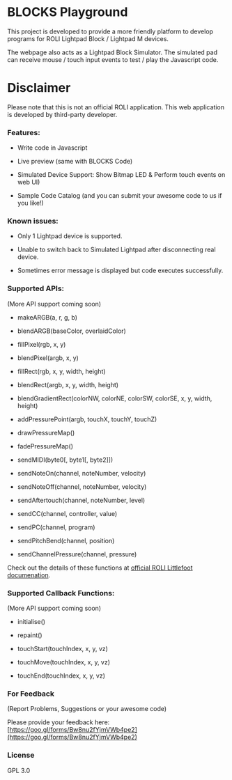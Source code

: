 
# BLOCKS Playground

This project is developed to provide a more friendly platform to develop programs for ROLI Lightpad Block / Lightpad M devices.

The webpage also acts as a Lightpad Block Simulator. The simulated pad can receive mouse / touch input events to test / play the Javascript code.

# Disclaimer

Please note that this is not an official ROLI application. This web application is developed by third-party developer.

### Features:

- Write code in Javascript

- Live preview (same with BLOCKS Code)

- Simulated Device Support: Show Bitmap LED & Perform touch events on web UI)

- Sample Code Catalog (and you can submit your awesome code to us if you like!)

### Known issues:

- Only 1 Lightpad device is supported.

- Unable to switch back to Simulated Lightpad after disconnecting real device.

- Sometimes error message is displayed but code executes successfully.


### Supported APIs:

(More API support coming soon)

- makeARGB(a, r, g, b)

- blendARGB(baseColor, overlaidColor)

- fillPixel(rgb, x, y)

- blendPixel(argb, x, y)

- fillRect(rgb, x, y, width, height)

- blendRect(argb, x, y, width, height)

- blendGradientRect(colorNW, colorNE, colorSW, colorSE, x, y, width, height)

- addPressurePoint(argb, touchX, touchY, touchZ)

- drawPressureMap()

- fadePressureMap()

- sendMIDI(byte0[, byte1[, byte2]])

- sendNoteOn(channel, noteNumber, velocity)

- sendNoteOff(channel, noteNumber, velocity)

- sendAftertouch(channel, noteNumber, level)

- sendCC(channel, controller, value)

- sendPC(channel, program)

- sendPitchBend(channel, position)

- sendChannelPressure(channel, pressure)

Check out the details of these functions at [official ROLI Littlefoot documenation](https://docs.google.com/document/d/1hOoDw-N50Qhsd_UuBrjvns9nIDMph2tG9ToD93ezXlo/edit).

### Supported Callback Functions:

(More API support coming soon)

- initialise()

- repaint()

- touchStart(touchIndex, x, y, vz)

- touchMove(touchIndex, x, y, vz)

- touchEnd(touchIndex, x, y, vz)

### For Feedback

(Report Problems, Suggestions or your awesome code)

Please provide your feedback here: [https://goo.gl/forms/Bw8nu2fYjmVWb4pe2](https://goo.gl/forms/Bw8nu2fYjmVWb4pe2)

### License

GPL 3.0